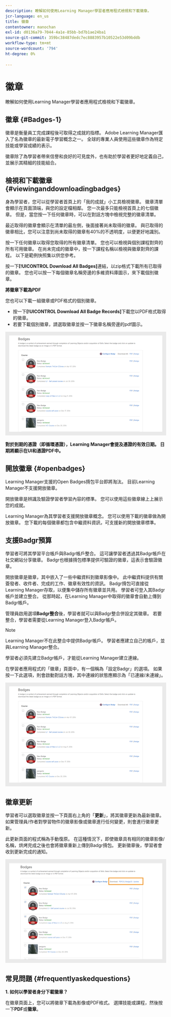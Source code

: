 ```yaml
---
description: 瞭解如何使用Learning Manager學習者應用程式檢視和下載徽章。
jcr-language: en_us
title: 徽章
contentowner: manochan
exl-id: d0136a79-7044-4a1e-85bb-bd7b1ae24ba1
source-git-commit: 359bc38487dedc7ec8883957b10522e53d09bddb
workflow-type: tm+mt
source-wordcount: '794'
ht-degree: 0%

---
```


# 徽章

瞭解如何使用Learning Manager學習者應用程式檢視和下載徽章。

## 徽章 {#Badges-1}

徽章是衡量員工完成課程後可取得之成就的指標。 Adobe Learning Manager匯入了名為徽章的最新電子學習概念之一。 全球的專業人員使用這些徽章作為特定技能或學習成績的表示。

徽章除了為學習者帶來信譽和良好的可見度外，也有助於學習者更好地定義自己，並展示其精細的技能組合。

## 檢視和下載徽章 {#viewinganddownloadingbadges}

身為學習者，您可以從學習者首頁上的「我的成就」小工具檢視徽章。 徽章清單會顯示在頁面頂端，與您的設定檔相鄰。 您一次最多只能檢視首頁上的七個徽章。 但是，當您按一下任何徽章時，可以在對話方塊中檢視完整的徽章清單。

最近取得的徽章會顯示在清單的最左側，後面接著尚未取得的徽章。 與已取得的徽章相比，您可以注意到尚未取得的徽章有40%的不透明度，以便更好地識別。

按一下任何徽章以取得您取得的所有徽章清單。 您也可以檢視與個別課程對齊的所有可用徽章。 在尚未完成的徽章中，按一下課程名稱以檢視與徽章對齊的課程。 以下是範例快照集以供您參考。

按一下&#x200B;**[!UICONTROL Download All Badges]**&#x200B;連結，以zip格式下載所有已取得的徽章。 您也可以按一下每個徽章名稱旁邊的多維資料庫圖示，來下載個別徽章。

**將徽章下載為PDF**

您也可以下載一組徽章或PDF格式的個別徽章。

* 按一下&#x200B;**[!UICONTROL Download All Badge Records]**&#x200B;下載您以PDF格式取得的徽章。
* 若要下載個別徽章，請選取徽章並按一下徽章名稱旁邊的pdf圖示。

![](assets/badges.png)

**對於到期的憑證（即循環憑證），Learning Manager會提及憑證的有效日期。 日期將顯示在UI和憑證PDF中。**

## 開放徽章 {#openbadges}

Learning Manager支援的Open Badges揹包平台即將淘汰&#x200B;**&#x200B;**。 目前Learning Manager不支援開放徽章。

開放徽章是辨識及驗證學習者學習內容的標準。 您可以使用這些徽章線上上展示您的成就。

Learning Manager為其學習者支援開放徽章概念。 您可以使用下載的徽章做為開放徽章。 您下載的每個徽章都包含中繼資料資訊，可支援新的開放徽章標準。

## 支援Badgr預算

學習者可將其學習平台帳戶與Badgr帳戶整合。 這可讓學習者透過其Badgr帳戶在社交網站分享徽章。 Badgr也根據揹包標準提供可驗證的徽章，這表示會驗證徽章。

開放徽章是徽章，其中嵌入了一些中繼資料到徽章影像中。 此中繼資料提供有關簽發者、收件者、完成的工作、徽章有效性的資訊。 Badgr揹包可直接從Learning Manager存取，以便集中儲存所有徽章並共用。 學習者可登入其Badgr帳戶並建立整合。 從那時起，在Learning Manager中取得的徽章會自動上傳到Badgr帳戶。

管理員啟用選項&#x200B;**Badgr整合**&#x200B;後，學習者就可以與Badgr整合併設定其徽章。 若要整合，學習者需要從Learning Manager登入Badgr帳戶。

>[!NOTE]
>
>Learning Manager不在此整合中提供Badgr帳戶。 學習者應建立自己的帳戶，並與Learning Manager整合。

學習者必須先建立Badgr帳戶，才能從Learning Manager建立連線。

在學習者應用程式的「徽章」頁面中，有一個稱為「設定Badgr」的選項。 如果按一下此選項，則會啟動對話方塊，其中連線的狀態應顯示為「已連線/未連線」。

![](assets/badges.png)

## 徽章更新

學習者可以選取徽章並按一下頁面右上角的「**更新**」，將其徽章更新為最新徽章。 如果管理員/作者對學習物件的徽章影像或徽章進行任何變更，則會進行徽章更新。

此更新頁面的程式稱為手動復原。 在這種情況下，即使徽章具有相同的徽章影像/名稱，烘烤完成之後也會將徽章重新上傳到Badgr揹包。 更新徽章後，學習者會收到更新完成的通知。

![](assets/badge-update.png)

## 常見問題 {#frequentlyaskedquestions}

**1. 如何以學習者身分下載徽章？**

在徽章頁面上，您可以將徽章下載為影像或PDF格式。 選擇技能或課程，然後按一下&#x200B;**PDF**&#x200B;或&#x200B;**徽章**。
